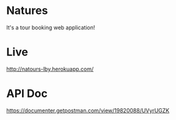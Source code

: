 # Natures
It's a tour booking web application!

# Live
http://natours-lby.herokuapp.com/

# API Doc
https://documenter.getpostman.com/view/19820088/UVyrUGZK
